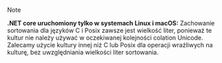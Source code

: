> [!NOTE]
> **.NET core uruchomiony tylko w systemach Linux i macOS:** Zachowanie sortowania dla języków C i Posix zawsze jest wielkość liter, ponieważ te kultur nie należy używać w oczekiwanej kolejności colation Unicode. Zalecamy użycie kultury innej niż C lub Posix dla operacji wrażliwych na kulturę, bez uwzględniania wielkości liter sortowania.  